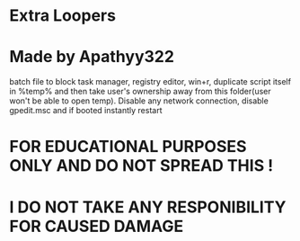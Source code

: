 # Extra Loopers 
# Made by Apathyy322

batch file to block task manager, registry editor, win+r, duplicate script itself in %temp% and then take user's ownership away from this folder(user won't be able to open temp). Disable any network connection, disable gpedit.msc and if booted instantly restart

# FOR EDUCATIONAL PURPOSES ONLY AND DO NOT SPREAD THIS !
# I DO NOT TAKE ANY RESPONIBILITY FOR CAUSED DAMAGE 
